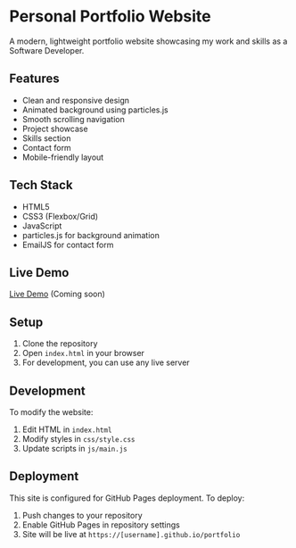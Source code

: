 # Personal Portfolio Website

A modern, lightweight portfolio website showcasing my work and skills as a Software Developer.

## Features

- Clean and responsive design
- Animated background using particles.js
- Smooth scrolling navigation
- Project showcase
- Skills section
- Contact form
- Mobile-friendly layout

## Tech Stack

- HTML5
- CSS3 (Flexbox/Grid)
- JavaScript
- particles.js for background animation
- EmailJS for contact form

## Live Demo

[Live Demo](https://manojkapri.github.io/portfolio) (Coming soon)

## Setup

1. Clone the repository
2. Open `index.html` in your browser
3. For development, you can use any live server

## Development

To modify the website:
1. Edit HTML in `index.html`
2. Modify styles in `css/style.css`
3. Update scripts in `js/main.js`

## Deployment

This site is configured for GitHub Pages deployment. To deploy:
1. Push changes to your repository
2. Enable GitHub Pages in repository settings
3. Site will be live at `https://[username].github.io/portfolio` 